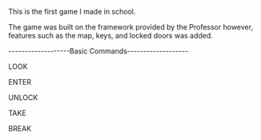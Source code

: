 
This is the first game I made in school.

The game was built on the framework provided by the Professor 
however, features such as the map, keys, and locked doors was added.

-------------------Basic Commands-------------------

LOOK

ENTER

UNLOCK

TAKE

BREAK